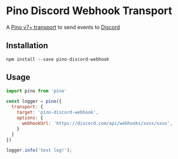 # Pino Discord Webhook Transport

A [Pino v7+ transport](https://getpino.io/#/docs/transports?id=v7-transports) to send events to [Discord](https://discord.com/)

## Installation

```
npm install --save pino-discord-webhook
```

## Usage

```js
import pino from 'pino'

const logger = pino({
  transport: {
    target: 'pino-discord-webhook',
    options: {
      webhookUrl: 'https://discord.com/api/webhooks/xxxx/xxxx',
    }
  }
})

logger.info('test log!');
```
